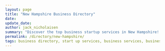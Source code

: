 ```yaml
---
layout: page
title: "New Hampshire Business Directory"
date: 
update_date: 
author: jack_nicholaisen
summary: "Discover the top business startup services in New Hampshire! Your ultimate guide to launching a successful venture."  
permalink: /directory/new-hampshire/
tags: business directory, start up services, business services, business lawyers, registered agents,
---
```



